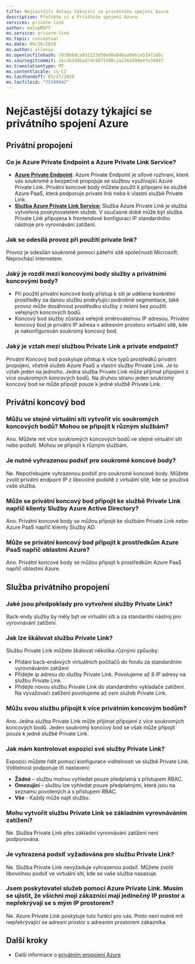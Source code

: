 ```yaml
---
title: Nejčastější dotazy týkající se privátního spojení Azure
description: Přečtěte si o Privátním spojení Azure.
services: private-link
author: malopMSFT
ms.service: private-link
ms.topic: conceptual
ms.date: 09/16/2019
ms.author: allensu
ms.openlocfilehash: 7870b68ca931123d50e88e846aa066ce53972dbc
ms.sourcegitcommit: 2ec4b3d0bad7dc0071400c2a2264399e4fe34897
ms.translationtype: MT
ms.contentlocale: cs-CZ
ms.lasthandoff: 03/27/2020
ms.locfileid: "75349942"
---
```

# <a name="azure-private-link-frequently-asked-questions-faq"></a>Nejčastější dotazy týkající se privátního spojení Azure

## <a name="private-link"></a>Privátní propojení

### <a name="what-is-azure-private-endpoint-and-azure-private-link-service"></a>Co je Azure Private Endpoint a Azure Private Link Service?

- **[Azure Private Endpoint](private-endpoint-overview.md)**: Azure Private Endpoint je síťové rozhraní, které vás soukromě a bezpečně propojuje se službou využívající Azure Private Link. Privátní koncové body můžete použít k připojení ke službě Azure PaaS, která podporuje private link nebo k vlastní službě Private Link.
- **[Služba Azure Private Link Service:](private-link-service-overview.md)** Služba Azure Private Link je služba vytvořená poskytovatelem služeb. V současné době může být služba Private Link připojena k frontendové konfiguraci IP standardního nástroje pro vyrovnávání zatížení. 

### <a name="how-is-traffic-being-sent-when-using-private-link"></a>Jak se odesílá provoz při použití private link?
Provoz je odesílán soukromě pomocí páteřní sítě společnosti Microsoft. Neprochází internetem.  
 
### <a name="what-is-the-difference-between-a-service-endpoints-and-a-private-endpoints"></a>Jaký je rozdíl mezi koncovými body služby a privátními koncovými body?
- Při použití privátní koncové body přístup k síti je udělena konkrétní prostředky za danou službu poskytující podrobné segmentace, také provoz může dosáhnout prostředku služby z místní bez použití veřejných koncových bodů.
- Koncový bod služby zůstává veřejně směrovatelnou IP adresou.  Privátní koncový bod je privátní IP adresa v adresním prostoru virtuální sítě, kde je nakonfigurován soukromý koncový bod.

### <a name="what-is-the-relationship-between-private-link-service-and-private-endpoint"></a>Jaký je vztah mezi službou Private Link a private endpoint?
Privátní Koncový bod poskytuje přístup k více typů prostředků privátní propojení, včetně služeb Azure PaaS a vlastní služby Private Link. Je to vztah jeden na jednoho. Jedna služba Private Link může přijímat připojení z více soukromých koncových bodů. Na druhou stranu jeden soukromý koncový bod se může připojit pouze k jedné službě Private Link.    

## <a name="private-endpoint"></a>Privátní koncový bod 
 
### <a name="can-i-create-multiple-private-endpoints-in-same-vnet-can-they-connect-to-different-services"></a>Můžu ve stejné virtuální síti vytvořit víc soukromých koncových bodů? Mohou se připojit k různým službám? 
Ano. Můžete mít více soukromých koncových bodů ve stejné virtuální síti nebo podsíti. Mohou se připojit k různým službám.  
 
### <a name="do-i-require-a-dedicated-subnet-for-private-endpoints"></a>Je nutné vyhrazenou podsíť pro soukromé koncové body? 
Ne. Nepotřebujete vyhrazenou podsíť pro soukromé koncové body. Můžete zvolit privátní endpoint IP z libovolné podsítě z virtuální sítě, kde se používá vaše služba.  
 
### <a name="can-private-endpoint-connect-to-private-link-service-across-azure-active-directory-tenants"></a>Může se privátní koncový bod připojit ke službě Private Link napříč klienty Služby Azure Active Directory? 
Ano. Privátní koncové body se můžou připojit ke službám Private Link nebo Azure PaaS napříč klienty Služby AD.  
 
### <a name="can-private-endpoint-connect-to-azure-paas-resources-across-azure-regions"></a>Může se privátní koncový bod připojit k prostředkům Azure PaaS napříč oblastmi Azure?
Ano. Privátní koncové body se můžou připojit k prostředkům Azure PaaS napříč oblastmi Azure.

## <a name="private-link-service"></a>Služba privátního propojení
 
### <a name="what-are-the-pre-requisites-for-creating-a-private-link-service"></a>Jaké jsou předpoklady pro vytvoření služby Private Link? 
Back-endy služby by měly být ve virtuální síti a za standardní nástroj pro vyrovnávání zatížení.
 
### <a name="how-can-i-scale-my-private-link-service"></a>Jak lze škálovat službu Private Link? 
Službu Private Link můžete škálovat několika různými způsoby: 
- Přidání back-endových virtuálních počítačů do fondu za standardním vyrovnáváním zatížení 
- Přidejte ip adresu do služby Private Link. Povolujeme až 8 IP adresy na službu Private Link.  
- Přidejte novou službu Private Link do standardního vykladače zatížení. Na vyvažovači zatížení povolujeme až osm služeb Private Link.   

### <a name="can-i-connect-my-service-to-multiple-private-endpoints"></a>Můžu svou službu připojit k více privátním koncovým bodům?
Ano. Jedna služba Private Link může přijímat připojení z více soukromých koncových bodů. Jeden soukromý koncový bod se však může připojit pouze k jedné službě Private Link.  
 
### <a name="how-should-i-control-the-exposure-of-my-private-link-service"></a>Jak mám kontrolovat expozici své služby Private Link?
Expozici můžete řídit pomocí konfigurace viditelnosti ve službě Private Link. Viditelnost podporuje tři nastavení:

- **Žádné** – službu mohou vyhledat pouze předplatná s přístupem RBAC. 
- **Omezující** – službu lze vyhledat pouze předplatnými, která jsou na seznamu povolených a s přístupem RBAC. 
- **Vše** - Každý může najít službu. 
 
### <a name="can-i-create-a-private-link-service-with-basic-load-balancer"></a>Mohu vytvořit službu Private Link se základním vyrovnáváním zatížení? 
Ne. Služba Private Link přes základní vyrovnávání zatížení není podporována.
 
### <a name="is-a-dedicated-subnet-required-for-private-link-service"></a>Je vyhrazená podsíť vyžadována pro službu Private Link? 
Ne. Služba Private Link nevyžaduje vyhrazenou podsíť. Můžete zvolit libovolnou podsíť ve virtuální síti, kde se vaše služba nasazuje.   

### <a name="i-am-a-service-provider-using-azure-private-link-do-i-need-to-make-sure-all-my-customers-have-unique-ip-space-and-dont-overlap-with-my-ip-space"></a>Jsem poskytovatel služeb pomocí Azure Private Link. Musím se ujistit, že všichni moji zákazníci mají jedinečný IP prostor a nepřekrývají se s mým IP prostorem? 
Ne. Azure Private Link poskytuje tuto funkci pro vás. Proto není nutné mít nepřekrývající se adresní prostor s adresním prostorem zákazníka. 

##  <a name="next-steps"></a>Další kroky

- Další informace o [privátním propojení Azure](private-link-overview.md)
